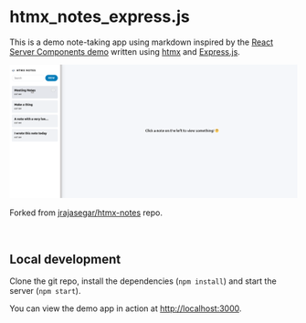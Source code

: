 # htmx_notes_express.js

This is a demo note-taking app using markdown inspired by the [React Server Components demo](https://github.com/reactjs/server-components-demo) written using
[htmx](https://htmx.org) and [Express.js](https://expressjs.com).

![Screenshots](screenshots.gif)

Forked from [jrajasegar/htmx-notes](https://github.com/rajasegar/htmx-notes/tree/main) repo.

<br/>

## Local development

Clone the git repo, install the dependencies (`npm install`) and start the server (`npm start`).

You can view the demo app in action at [http://localhost:3000](http://localhost:3000).
